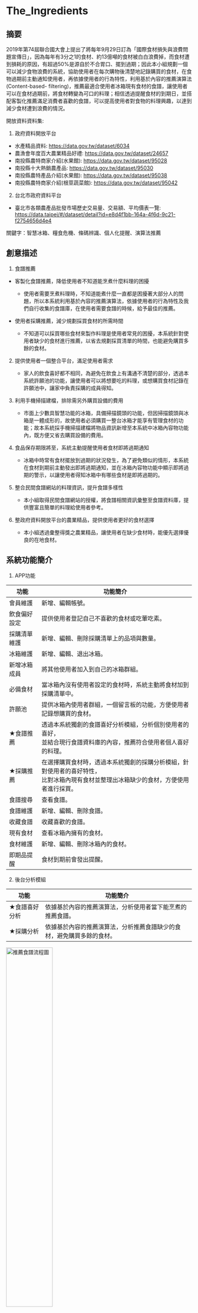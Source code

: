 # The_Ingredients
## 摘要
2019年第74屆聯合國大會上提出了將每年9月29日訂為「國際食材損失與浪費問題宣傳日」，因為每年有3分之1的食材、約13億噸的食材被白白浪費掉，而食材遭到損耗的原因，有超過50%是源自於不合胃口、擺到過期；因此本小組規劃一個可以減少食物浪費的系統，協助使用者在每次購物後清楚地記錄購買的食材，在食物過期前主動通知使用者，再依據使用者的行為特性，利用基於內容的推薦演算法(Content-based- filtering)，推薦最適合使用者冰箱現有食材的食譜，讓使用者可以在食材過期前，將食材轉變為可口的料理；相信透過提醒食材的到期日，並搭配客製化推薦滿足消費者喜歡的食譜，可以提高使用者對食物的料理興趣，以達到減少食材遭到浪費的情況。

開放資料資料集:

1. 政府資料開放平台
* 水產精品資料: https://data.gov.tw/dataset/6034
* 農漁會年度百大農業精品好禮: https://data.gov.tw/dataset/24657
* 南投縣農特商家介紹(水果館): https://data.gov.tw/dataset/95028
* 南投縣十大熱銷農產品: https://data.gov.tw/dataset/95030
* 南投縣農特產品介紹(水果館): https://data.gov.tw/dataset/95038
* 南投縣農特商家介紹(根莖蔬菜館): https://data.gov.tw/dataset/95042

2. 台北市政府資料平台
* 臺北市各類農產品批發市場歷史交易量、交易額、平均價表一覽: https://data.taipei/#/dataset/detail?id=e8d4f1bb-164a-4f6d-9c21-f2754656d4e4

關鍵字：智慧冰箱、糧食危機、條碼辨識、個人化提醒、演算法推薦

## 創意描述

1. 食譜推薦
* 客製化食譜推薦，降低使用者不知道能烹煮什麼料理的困擾
  * 使用者需要烹煮料理時，不知道能煮什麼一直都是困擾著大部分人的問題，所以本系統利用基於內容的推薦演算法，依據使用者的行為特性及我們自行收集的食譜庫，在使用者需要食譜的時候，給予最佳的推薦。

* 使用者採購推薦，減少規劃採買食材的所需時間
  * 不知道可以採買哪些食材來製作料理是使用者常見的困擾，本系統針對使用者缺少的食材進行推薦，以省去規劃採買清單的時間，也能避免購買多餘的食材。

2. 提供使用者一個整合平台，滿足使用者需求
    * 家人的飲食喜好都不相同，為避免在飲食上有溝通不清楚的部分，透過本系統許願池的功能，讓使用者可以將想要吃的料理，或想購買食材記錄在許願池中，讓家中負責採購的成員得知。

3. 利用手機掃描建檔，排除需另外購買設備的費用
    * 市面上少數具智慧功能的冰箱，具備掃描鏡頭的功能，但因掃描鏡頭與冰箱是一體成形的，故使用者必須購買一整台冰箱才能享有管理食材的功能；故本系統採手機掃描建檔將物品資訊新增至本系統中冰箱內容物功能內，既方便又省去購買設備的費用。

4. 食品保存期限將至，系統主動提醒使用者食材即將過期通知
    * 冰箱中時常有食材擺放到過期的狀況發生，為了避免類似的情形，本系統在食材到期前主動發出即將過期通知，並在冰箱內容物功能中顯示即將過期的警示，以讓使用者得知冰箱中有哪些食材是即將過期的。

5. 整合民間食譜網站的料理資訊，提升食譜多樣性
    * 本小組取得民間食譜網站的授權，將食譜相關資訊彙整至食譜資料庫，提供豐富且簡單的料理給使用者參考。

6. 整政府資料開放平台的農業精品，提供使用者更好的食材選擇
    * 本小組透過彙整得獎之農業精品，讓使用者在缺少食材時，能優先選擇優良的在地食材。

## 系統功能簡介

1. APP功能

| 功能 | 功能簡介 |
| --- | --- |
| 會員維護 | 新增、編輯帳號。 |
| 飲食偏好設定 | 提供使用者登記自己不喜歡的食材或吃葷吃素。 |
| 採購清單維護 | 新增、編輯、刪除採購清單上的品項與數量。 |
| 冰箱維護 | 新增、編輯、退出冰箱。 |
| 新增冰箱成員 | 將其他使用者加入到自己的冰箱群組。 |
| 必備食材 | 當冰箱內沒有使用者設定的食材時，系統主動將食材加到採購清單中。 |
| 許願池 | 提供冰箱內使用者群組，一個留言板的功能，方便使用者記錄想購買的食材。 |
| ★食譜推薦 | 透過本系統獨創的食譜喜好分析模組，分析個別使用者的喜好，<br>並結合現行食譜資料庫的內容，推薦符合使用者個人喜好的料理。 |
| ★採購推薦 | 在選擇購買食材時，透過本系統獨創的採購分析模組，針對使用者的喜好特性，<br>比對冰箱內現有食材並整理出冰箱缺少的食材，方便使用者進行採買。 |
| 食譜搜尋 | 查看食譜。 |
| 食譜維護 | 新增、編輯、刪除食譜。 |
| 收藏食譜 | 收藏喜歡的食譜。 |
| 現有食材 | 查看冰箱內擁有的食材。 |
| 食材維護 | 新增、編輯、刪除冰箱內的食材。 |
| 即期品提醒 | 食材到期前會發出提醒。 |

2. 後台分析模組

| 功能 | 功能簡介 |
| --- | --- |
| ★食譜喜好分析 | 依據基於內容的推薦演算法，分析使用者當下能烹煮的推薦食譜。 |
| ★採購分析 | 依據基於內容的推薦演算法，分析推薦食譜缺少的食材，避免購買多餘的食材。 |

<img src="./md內放置的圖片/推薦食譜流程圖.png" alt="推薦食譜流程圖" width="50%" height="50%">

## 系統特色

1. 掃描辨識:
    * 透過手機鏡頭辨識上方食材條碼辨識出食材資訊，讓使用者更方便的紀錄自己的食材。

2. 許願池:
    * 透過手機鏡頭辨識上方食材條碼辨識出食材資訊，讓使用者更方便的紀錄自己的食材。

3.	★適性化推薦:
    * 存放在冰箱中的各式食材，透過本系統提供的採購分析模組，推薦符合需求的食譜以方便進行採買，以及透過冰箱現有食材來推薦可供烹煮的食譜，讓推薦的內容更貼近使用者的需求。

<img src="./md內放置的圖片/採購推薦.jpg" alt="採購推薦" width="18%" height="18%"> <img src="./md內放置的圖片/食譜推薦.jpg" alt="食譜推薦" width="18%" height="18%">

4.	即期品提醒:
    * 為了讓使用者更好管理自身的冰箱，本系統設置提醒功能，透過使用者自行設置食材時間，讓使用者能夠透過手機即時且準確的管理食材是否過期。

<img src="./md內放置的圖片/過期通知.jpg" alt="過期通知" width="18%" height="18%"> <img src="./md內放置的圖片/已過期通知.jpg" alt="已過期通知" width="18%" height="18%">

5.	飲食偏好設定:
    * 透過問卷設定功能讓使用者記錄自己不喜歡的食材或吃葷吃素，使本系統能夠更精準統計使用者行為，讓使用者在推薦食譜功能上有更棒的瀏覽體驗。
 
<img src="./md內放置的圖片/吃葷吃素.jpg" alt="吃葷吃素" width="18%" height="18%"> <img src="./md內放置的圖片/選擇食材.jpg" alt="選擇食材" width="18%" height="18%">

## 系統開發工具與技術

1.	硬體:
    * Windows系統桌上型電腦、Android手持裝置各一台。

2. 軟體:
    * Android Studio(7.0以上)、MySQL、Python、Java、PHP進行開發。

## 系統使用對象

使用對象為一般家庭，讓使用者能夠更有效率管理自己冰箱食材的狀態，針對食材設定過期日期給予適當的提醒和購買需求，並利用使用者許願池讓使用者更能了解需要購買事項，給予使用者更有效的管理冰箱食材。

## 結語

食物浪費是刻不容緩的問題，我們希望透過本系統讓使用者輕鬆養成不浪費食材的好習慣，減少食物遭到浪費的情形。未來期許能和各大生鮮賣場合作，讓使用者在採購清單上新增品項時，系統預先建立好購買訂單，使用者就能一鍵送出到附近賣場，提供更簡便的消費模式。
